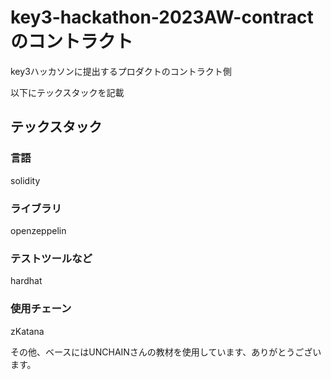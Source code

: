 # key3-hackathon-2023AW-contractのコントラクト
key3ハッカソンに提出するプロダクトのコントラクト側

以下にテックスタックを記載

## テックスタック

### 言語
solidity

### ライブラリ
openzeppelin

### テストツールなど
hardhat

### 使用チェーン
zKatana

その他、ベースにはUNCHAINさんの教材を使用しています、ありがとうございます。
